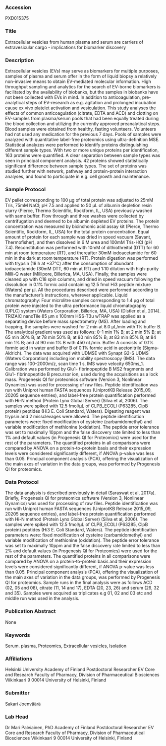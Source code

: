 ### Accession
PXD015375

### Title
Extracellular vesicles from human plasma and serum are carriers of extravesicular cargo - implications for biomarker discovery

### Description
Extracellular vesicles (EVs) may serve as biomarkers for multiple purposes, samples of plasma and serum offer in the form of liquid biopsy a relatively non-invasive means to obtain EV-mediated molecular information. High throughput sampling and analytics for the search of EV-borne biomarkers is facilitated by the availability of biobanks, but the samples in biobanks have not been collected with EVs in mind. In addition to anticoagulation, pre-analytical steps of EV-research as e.g. agitation and prolonged incubation cause ex vivo platelet activation and vesiculation. This study analyses the effects of common anticoagulation (citrate, EDTA and ACD) and clotting on EV-samples from plasma/serum pools that had been equally treated during the blood collection and utilizing the currently approved preanalytical steps. Blood samples were obtained from healthy, fasting volunteers. Volunteers had not used any medication for the previous 7 days. Pools of samples were analyzed with quantitative label-free proteomics using ultra-definition MSE. Statistical analyzes were performed to identify proteins distinguishing different sample types. With two or more unique proteins per identification, 163 proteins were quantified. A clear separation between sample types was seen in principal component analysis. 42 proteins showed statistically significant difference between sample types. The set of proteins was studied further with network, pathway and protein-protein interaction analyses, and found to participate in e.g. cell growth and maintenance.

### Sample Protocol
EV pellet corresponding to 100 µg of total protein was adjusted to 25mM Tris, 75mM NaCl; pH 7.5 and applied to 50 µL of albumin depletion resin slurry (Pierce, Thermo Scientific, Rockform, IL, USA) previously washed with same buffer. Flow through and three washes were collected by centrifugation and deemed to be albumin depleted EV proteins. The protein concentration was measured by bicinchonic acid assay kit (Pierce, Thermo Scientific, Rockform, IL, USA) for the total protein concentration. Equal amount of protein for each sample was dried in speed vacuum (Savant, Thermofisher), and then dissolved in 6 M urea and 100mM Tris-HCl (pH 7.4). Reconstitution was performed with 10mM of dithiothreitol (DTT) for 60 min at room temperature (RT), and thereafter 30mM iodoacetamide for 60 min in the dark at room temperature (RT). Protein digestion was performed with trypsin (18 h at +37°C) after the consumption of abundant iodoacetamide (30mM DTT, 60 min at RT) and 1:10 dilution with high-purity Milli-Q water (Millipore, Billerica, MA, USA). Finally, the samples were cleaned up with C18 spin columns, and dried in speed vacuum following the dissolution in 0.1% formic acid containing 12.5 fmol Hi3 peptide mixture (Waters) per µl. All the procedures described were performed according to the manufacturer’s instructions, wherever applicable. Liquid chromatography: Four microlitre samples corresponding to 1.4 µg of total protein were injected to the ultra performance liquid chromatography (UPLC) system (Waters Corporation, Billerica, MA, USA) (Distler et al, 2014). TRIZAIC nanoTile 85 µm x 100mm HSS-T3u wTRAP was applied as a separating device before mass spectrometry (MS). After loading and trapping, the samples were washed for 2 min at 8.0 µL/min with 1% buffer B. The analytical gradient was used as follows: 0–1 min 1% B; at 2 min 5% B; at 65 min 30% B; at 78 min 50% B; at 80 min 85% B; at 83 min 85% B; at 84 min 1% B; and at 90 min 1% B with 450 nL/min. Buffer A consists of 0.1% formic acid in water and buffer B of 0.1% formic acid in acetonitrile (Sigma-Aldrich). The data was acquired with UDMSE with Synapt G2-S UDMS (Waters Corporation) including ion mobility spectroscopy (IMS). The data range was 100–2000m/z, scan time 1 s, IMS wave velocity 650ms_1. Calibration was performed by Glu1- fibrinopeptide B MS2 fragments and Glu1- fibrinopeptide B precursor ion, used during the acquisitions as a lock mass. Progenesis QI for proteomics software (Version 3, Nonlinear Dynamics) was used for processing of raw files. Peptide identification was run with Uniprot human FASTA sequences (UniprotKB Release 2015_09, 20205 sequence entries), and label-free protein quantification performed with Hi-N method (Protein Lynx Global Server) (Silva et al, 2006). The samples were spiked with 12.5 fmol/µL of CLPB_ECOLI (P63285, ClpB protein) peptides (Hi3 E. Coli Standard, Waters). Digesting reagent was trypsin and 2 missclevages were allowed. The peptide identification parameters were: fixed modification of cysteine (carbamidomethyl) and variable modification of methionine (oxidation). The peptide error tolerance was set to maximally 10ppm and the false discovery rate limited to less than 1% and default values (in Progenesis QI for Proteomics) were used for the rest of the parameters. The quantified proteins in all comparisons were compared by ANOVA on a protein-to-protein basis and their expression levels were considered significantly different, if ANOVA p-value was less than 0.05. Principal component analysis (PCA), offering the visualization of the main axes of variation in the data groups, was performed by Progenesis QI for proteomics.

### Data Protocol
The data analysis is described previously in detail (Saraswat et al, 2017a). Briefly, Progenesis QI for proteomics software (Version 3, Nonlinear Dynamics) was used for processing of raw files. Peptide identification was run with Uniprot human FASTA sequences (UniprotKB Release 2015_09, 20205 sequence entries), and label-free protein quantification performed with Hi-N method (Protein Lynx Global Server) (Silva et al, 2006). The samples were spiked with 12.5 fmol/µL of CLPB_ECOLI (P63285, ClpB protein) peptides (Hi3 E. Coli Standard, Waters). The peptide identification parameters were: fixed modification of cysteine (carbamidomethyl) and variable modification of methionine (oxidation). The peptide error tolerance was set to maximally 10ppm and the false discovery rate limited to less than 2% and default values (in Progenesis QI for Proteomics) were used for the rest of the parameters. The quantified proteins in all comparisons were compared by ANOVA on a protein-to-protein basis and their expression levels were considered significantly different, if ANOVA p-value was less than 0.05. Principal component analysis (PCA), offering the visualization of the main axes of variation in the data groups, was performed by Progenesis QI for proteomics. Sample runs in the final analysis were as follows ACD (02, 05 and 08), citrate (11, 14 and 17), EDTA (20, 23, 26) and serum (29, 32 and 35). Samples were acquired as triplicates e.g 01, 02 and 03 etc and middle run was used in the analysis.

### Publication Abstract
None

### Keywords
Serum. plasma, Proteomics, Extracellular vesicles, Isolation

### Affiliations
Helsinki University
Academy of Finland Postdoctoral Researcher EV Core and Research Faculty of Pharmacy, Division of Pharmaceutical Biosciences Viikinkaari 9 00014 University of Helsinki, Finland

### Submitter
Sakari Joenväärä

### Lab Head
Dr Mari Palviainen, PhD
Academy of Finland Postdoctoral Researcher EV Core and Research Faculty of Pharmacy, Division of Pharmaceutical Biosciences Viikinkaari 9 00014 University of Helsinki, Finland


